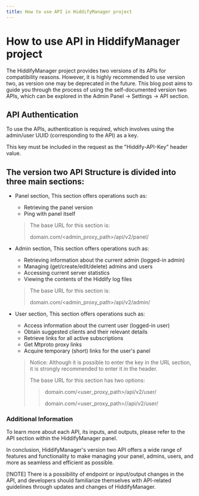 ```yaml
---
title: How to use API in HiddifyManager project
---
```


# How to use API in HiddifyManager project

The HiddifyManager project provides two versions of its APIs for compatibility reasons. However, it is highly recommended to use version two, as version one may be deprecated in the future. This blog post aims to guide you through the process of using the self-documented version two APIs, which can be explored in the Admin Panel -> Settings -> API section.

## API Authentication
To use the APIs, authentication is required, which involves using the admin/user UUID (corresponding to the API) as a key.

This key must be included in the request as the "Hiddify-API-Key" header value.
## The version two API Structure is divided into three main sections:
- Panel section, This section offers operations such as:
    - Retrieving the panel version
    - Ping with panel itself


  > The base URL for this section is:
  > 
  > domain.com/<admin_proxy_path>/api/v2/panel/

- Admin section, This section offers operations such as:
    - Retrieving information about the current admin (logged-in admin)
    - Managing (get/create/edit/delete) admins and users
    - Accessing current server statistics
    - Viewing the contents of the Hiddify log files

  > The base URL for this section is:
  >
  > domain.com/<admin_proxy_path>/api/v2/admin/

- User section, This section offers operations such as:
    - Access information about the current user (logged-in user)
    - Obtain suggested clients and their relevant details
    - Retrieve links for all active subscriptions
    - Get Mtproto proxy links
    - Acquire temporary (short) links for the user's panel
  > Notice: Although it is possible to enter the key in the URL section, it is strongly recommended to enter it in the header.
  > 
  > The base URL for this section has two options:
  > 
  >> domain.com/<user_proxy_path>/api/v2/user/
  >> 
  >> domain.com/<user_proxy_path>/<uuid>/api/v2/user/

### Additional Information
To learn more about each API, its inputs, and outputs, please refer to the API section within the HiddifyManager panel.

In conclusion, HiddifyManager's version two API offers a wide range of features and functionality to make managing your panel, admins, users, and more as seamless and efficient as possible.


[!NOTE]
There is a possibility of endpoint or input/output changes in the API, and developers should familiarize themselves with API-related guidelines through updates and changes of HiddifyManager.
